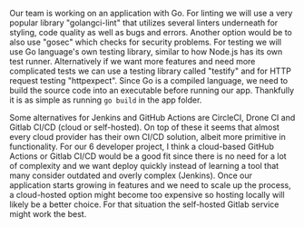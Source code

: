 Our team is working on an application with Go. For linting we will use a very popular library "golangci-lint" that utilizes several linters underneath for styling, code quality as well as bugs and errors. Another option would be to also use "gosec" which checks for security problems.
For testing we will use Go language's own testing library, similar to how Node.js has its own test runner. Alternatively if we want more features and need more complicated tests we can use a testing library called "testify" and for HTTP request testing "httpexpect".
Since Go is a compiled language, we need to build the source code into an executable before running our app. Thankfully it is as simple as running `go build` in the app folder.

Some alternatives for Jenkins and GitHub Actions are CircleCI, Drone CI and Gitlab CI/CD (cloud or self-hosted). On top of these it seems that almost every cloud provider has their own CI/CD solution, albeit more primitive in functionality. For our 6 developer project, I think a cloud-based GitHub Actions or Gitlab CI/CD would be a good fit since there is no need for a lot of complexity and we want deploy quickly instead of learning a tool that many consider outdated and overly complex (Jenkins). Once our application starts growing in features and we need to scale up the process, a cloud-hosted option might become too expensive so hosting locally will likely be a better choice. For that situation the self-hosted Gitlab service might work the best.
